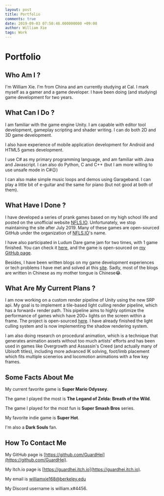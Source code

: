 ```yaml
---
layout: post
title: Portfolio
comments: true
date: 2019-09-03 07:50:48.000000000 +09:00
author: William Xie
tags: Work
---
```


# Portfolio

## Who Am I ?

I'm William Xie. I'm from China and am currently studying at Cal. I mark myself as a gamer and a game developer. I have been doing (and studying) game development for two years.

## What Can I Do ?

I am familiar with the game engine Unity. I am capable with editor tool development, gameplay scripting and shader writing. I can do both 2D and 3D game development.

I also have experience of mobile application development for Android and HTML5 games development.

I use C# as my primary programming language, and am familiar with Java and Javascript. I can also do Python, C and C++ (but I am more willing to use unsafe mode in C#😉)

I can also make simple music loops and demos using Garageband. I can play a little bit of e-guitar and the same for piano (but not good at both of them).

## What Have I Done ?

I have developed a series of prank games based on my high school life and posted on the unofficial website [NFLS.IO](https://nfls.io). Unfortunately, we stop maintaining the site after July 2019. Many of these games are open-sourced GitHub under the organization of [NFLS.IO](https://github.com/nfls)'s name.

I have also participated in Ludum Dare game jam for two times, with 1 game finished. You can check it [here](https://ldjam.com/users/guardhei), and the game is open-sourced on [my GitHub page](https://github.com/GuardHei/BloodyCell).

Besides, I have been written blogs on my game development experiences or tech problems I have met and solved at this [site](https://guardhei.github.io). Sadly, most of the blogs are written in Chinese as my mother tongue is Chinese😂.

## What Are My Current Plans ?

I am now working on a custom render pipeline of Unity using the new SRP api. My goal is to implement a tile-based light culling render pipeline, which has a forward+ render path. This pipeline aims to highly optimize the performance of games which have 200+ lights on the screen within a frame. The project is open-sourced [here](https://github.com/GuardHei/SRP). I have already finished the light culling system and is now implementing the shadow rendering system.

I am also doing research on procedural animation, which is a technique that generates animation assets without too much artists' efforts and has been used in games like Overgrowth and Assassin's Creed (and actually many of Ubisoft titles), including more advanced IK solving, foot/limb placement which fits multiple scenerios and locomotion animations with a few key frames.

## Some Facts About Me

My current favorite game is **Super Mario Odyssey**.

The game I played the most is **The Legand of Zelda: Breath of the Wild**.

The game I played for the most fun is **Super Smash Bros** series.

My favorite indie game is **Super Hot**.

I'm also a **Dark Souls** fan.

## How To Contact Me

My GitHub page is [https://github.com/GuardHei](https://github.com/GuardHei).

My Itch.io page is [https://guardhei.itch.io](https://guardhei.itch.io).

My email is williamxie168@berkeley.edu

My Discord username is william.x#4456.